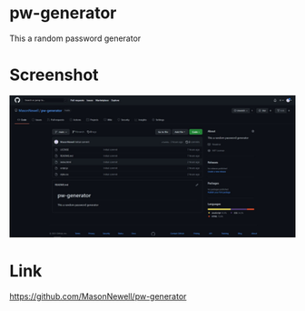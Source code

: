 <!-- @format -->

# pw-generator

This a random password generator

# Screenshot

![Screenshot](./images/sub-ss.jpg)

# Link

https://github.com/MasonNewell/pw-generator

